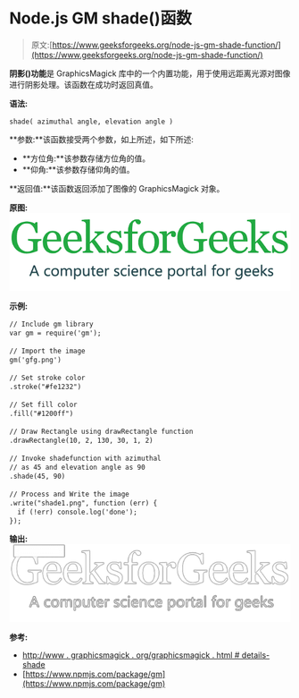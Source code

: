# Node.js GM shade()函数

> 原文:[https://www.geeksforgeeks.org/node-js-gm-shade-function/](https://www.geeksforgeeks.org/node-js-gm-shade-function/)

**阴影()功能**是 GraphicsMagick 库中的一个内置功能，用于使用远距离光源对图像进行阴影处理。该函数在成功时返回真值。

**语法:**

```
shade( azimuthal angle, elevation angle )
```

**参数:**该函数接受两个参数，如上所述，如下所述:

*   **方位角:**该参数存储方位角的值。
*   **仰角:**该参数存储仰角的值。

**返回值:**该函数返回添加了图像的 GraphicsMagick 对象。

**原图:**
![](img/3a7f2a0c7a1b7410f45c9428c4fda2ad.png)

**示例:**

```
// Include gm library
var gm = require('gm');

// Import the image
gm('gfg.png')

// Set stroke color
.stroke("#fe1232")

// Set fill color
.fill("#1200ff")

// Draw Rectangle using drawRectangle function
.drawRectangle(10, 2, 130, 30, 1, 2)

// Invoke shadefunction with azimuthal
// as 45 and elevation angle as 90
.shade(45, 90)

// Process and Write the image
.write("shade1.png", function (err) {
  if (!err) console.log('done');
});
```

**输出:**
![](img/80ab0117e6867c275df006197a8deda0.png)

**参考:**

*   [http://www . graphicsmagick . org/graphicsmagick . html # details-shade](http://www.graphicsmagick.org/GraphicsMagick.html#details-shade)
*   [https://www.npmjs.com/package/gm](https://www.npmjs.com/package/gm)